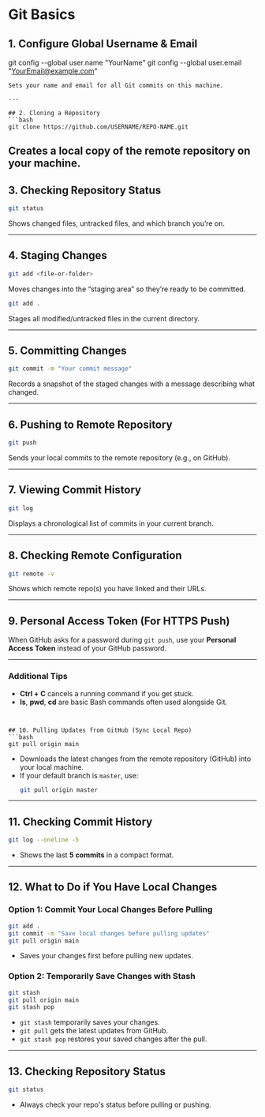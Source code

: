 
# Git Basics

## 1. Configure Global Username & Email
git config --global user.name "YourName"
git config --global user.email "YourEmail@example.com"
```
Sets your name and email for all Git commits on this machine.

---

## 2. Cloning a Repository
```bash
git clone https://github.com/USERNAME/REPO-NAME.git
```
Creates a local copy of the remote repository on your machine.
---

## 3. Checking Repository Status
```bash
git status
```
Shows changed files, untracked files, and which branch you’re on.

---

## 4. Staging Changes
```bash
git add <file-or-folder>
```
Moves changes into the “staging area” so they’re ready to be committed.

```bash
git add .
```
Stages all modified/untracked files in the current directory.

---

## 5. Committing Changes
```bash
git commit -m "Your commit message"
```
Records a snapshot of the staged changes with a message describing what changed.

---

## 6. Pushing to Remote Repository
```bash
git push
```
Sends your local commits to the remote repository (e.g., on GitHub).

---

## 7. Viewing Commit History
```bash
git log
```
Displays a chronological list of commits in your current branch.

---


## 8. Checking Remote Configuration
```bash
git remote -v
```
Shows which remote repo(s) you have linked and their URLs.

---

## 9. Personal Access Token (For HTTPS Push)
When GitHub asks for a password during `git push`, use your **Personal Access Token** instead of your GitHub password.

---

### Additional Tips
- **Ctrl + C** cancels a running command if you get stuck.
- **ls**, **pwd**, **cd** are basic Bash commands often used alongside Git.
```


## 10. Pulling Updates from GitHub (Sync Local Repo)
```bash
git pull origin main
```
- Downloads the latest changes from the remote repository (GitHub) into your local machine.
- If your default branch is `master`, use:
  ```bash
  git pull origin master
  ```

---

## 11. Checking Commit History
```bash
git log --oneline -5
```
- Shows the last **5 commits** in a compact format.

---

## 12. What to Do if You Have Local Changes

### Option 1: **Commit Your Local Changes Before Pulling**
```bash
git add .
git commit -m "Save local changes before pulling updates"
git pull origin main
```
- Saves your changes first before pulling new updates.

### Option 2: **Temporarily Save Changes with Stash**
```bash
git stash
git pull origin main
git stash pop
```
- `git stash` temporarily saves your changes.
- `git pull` gets the latest updates from GitHub.
- `git stash pop` restores your saved changes after the pull.

---

## 13. Checking Repository Status
```bash
git status
```
- Always check your repo's status before pulling or pushing.
```
